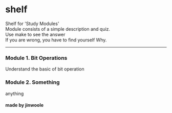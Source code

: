 # shelf
Shelf for 'Study Modules'  
Module consists of a simple description and quiz.  
Use make to see the answer  
If you are wrong, you have to find yourself Why.  

---

### Module 1. Bit Operations  
Understand the basic of bit operation  
  
### Module 2. Something
anything




#### made by jinwoole
